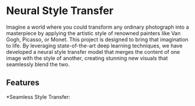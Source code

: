 # Neural Style Transfer
Imagine a world where you could transform any ordinary photograph into a masterpiece by applying the artistic style of renowned painters like Van Gogh, Picasso, or Monet. This project is designed to bring that imagination to life. By leveraging state-of-the-art deep learning techniques, we have developed a neural style transfer model that merges the content of one image with the style of another, creating stunning new visuals that seamlessly blend the two.

## Features
*Seamless Style Transfer: 

